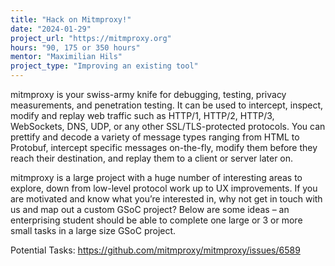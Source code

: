 ```yaml
---
title: "Hack on Mitmproxy!"
date: "2024-01-29"
project_url: "https://mitmproxy.org"
hours: "90, 175 or 350 hours"
mentor: "Maximilian Hils"
project_type: "Improving an existing tool"
---
```


mitmproxy is your swiss-army knife for debugging, testing, privacy measurements, and penetration testing. It can be used to intercept, inspect, modify and replay web traffic such as HTTP/1, HTTP/2, HTTP/3, WebSockets, DNS, UDP, or any other SSL/TLS-protected protocols. You can prettify and decode a variety of message types ranging from HTML to Protobuf, intercept specific messages on-the-fly, modify them before they reach their destination, and replay them to a client or server later on.

mitmproxy is a large project with a huge number of interesting areas to explore, down from low-level protocol work up to UX improvements. If you are motivated and know what you’re interested in, why not get in touch with us and map out a custom GSoC project? Below are some ideas – an enterprising student should be able to complete one large or 3 or more small tasks in a large size GSoC project.

Potential Tasks: https://github.com/mitmproxy/mitmproxy/issues/6589
